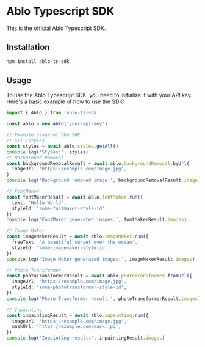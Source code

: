 # Ablo Typescript SDK

This is the official Ablo Typescript SDK.

## Installation

```bash
npm install ablo-ts-sdk
```

## Usage

To use the Ablo Typescript SDK, you need to initialize it with your API key. Here's a basic example of how to use the SDK:

```typescript
import { Ablo } from 'ablo-ts-sdk'

const ablo = new Ablo('your-api-key')

// Example usage of the SDK
// GET /styles
const styles = await ablo.styles.getAll()
console.log('Styles:', styles)
// Background Removal
const backgroundRemovalResult = await ablo.backgroundRemoval.byUrl(
  imageUrl: 'https://example.com/image.jpg',
)
console.log('Background removed image:', backgroundRemovalResult.image)

// FontMaker
const fontMakerResult = await ablo.fontMaker.run({
  text: 'Hello World',
  styleId: 'some-fontmaker-style-id',
})
console.log('FontMaker generated images:', fontMakerResult.images)

// Image Maker
const imageMakerResult = await ablo.imageMaker.run({
  freeText: 'A beautiful sunset over the ocean',
  styleId: 'some-imagemaker-style-id',
})
console.log('Image Maker generated images:', imageMakerResult.images)

// Photo Transformer
const photoTransformerResult = await ablo.photoTransformer.fromUrl({
  imageUrl: 'https://example.com/image.jpg',
  styleId: 'some-phototransformer-style-id',
})
console.log('Photo Transformer result:', photoTransformerResult.images)

// Inpainting
const inpaintingResult = await ablo.inpainting.run({
  imageUrl: 'https://example.com/image.jpg',
  maskUrl: 'https://example.com/mask.jpg',
})
console.log('Inpainting result:', inpaintingResult.images)


```
